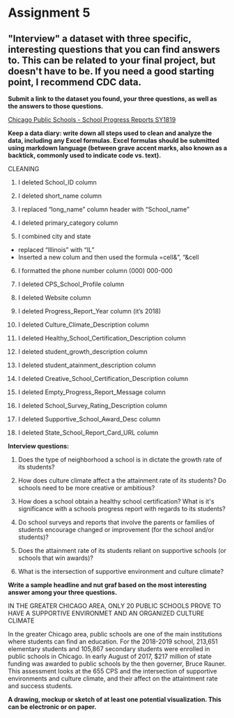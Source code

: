 # Assignment 5 #

## "Interview" a dataset with three specific, interesting questions that you can find answers to. This can be related to your final project, but doesn't have to be. If you need a good starting point, I recommend CDC data. ##

**Submit a link to the dataset you found, your three questions, as well as the answers to those questions.**

[Chicago Public Schools - School Progress Reports SY1819](https://data.cityofchicago.org/Education/Chicago-Public-Schools-School-Progress-Reports-SY1/dw27-rash/data)

**Keep a data diary: write down all steps used to clean and analyze the data, including any Excel formulas. Excel formulas should be submitted using markdown language (between grave accent marks, also known as a backtick, commonly used to indicate code vs. text).**

CLEANING 

1. I deleted School_ID column

2. I deleted short_name column

3. I replaced “long_name” column header with “School_name”

4. I deleted primary_category column 

5. I combined city and state
-	 replaced “Illinois” with “IL”
-	Inserted a new colum and then used the formula =cell&”, “&cell

6. I formatted the phone number column (000) 000-000

7. I deleted CPS_School_Profile column

8. I deleted Website column

9. I deleted Progress_Report_Year column (it’s 2018)

10. I deleted Culture_Climate_Description column

11. I deleted Healthy_School_Certification_Description column

12. I deleted student_growth_description column 

13. I deleted student_atainment_description column

14. I deleted Creative_School_Certification_Description column 

15. I deleted Empty_Progress_Report_Message column

16. I deleted School_Survey_Rating_Description column

17. I deleted Supportive_School_Award_Desc column

18. I deleted State_School_Report_Card_URL column

**Interview questions:**

1. Does the type of neighborhood a school is in dictate the growth rate of its students?

3. How does culture climate affect a the attainment rate of its students? Do schools need to be more creative or ambitious?

4. How does a school obtain a healthy school certification? What is it's significance with a schools progress report with regards to its students?

5. Do school surveys and reports that involve the parents or families of students encourage changed or improvement (for the school and/or students)? 

6. Does the attainment rate of its students reliant on supportive schools (or schools that win awards)?

7. What is the intersection of supportive environment and culture climate?

**Write a sample headline and nut graf based on the most interesting answer among your three questions.**

IN THE GREATER CHICAGO AREA, ONLY 20 PUBLIC SCHOOLS PROVE TO HAVE A SUPPORTIVE ENVIRONMET AND AN ORGANIZED CULTURE CLIMATE

In the greater Chicago area, public schools are one of the main institutions where students can find an education. For the 2018-2019 school, 213,651 elementary students and 105,867 secondary students were enrolled in public schools in Chicago. In early August of 2017, $217 million of state funding was awarded to public schools by the then governer, Bruce Rauner. This assessment looks at the 655 CPS and the intersection of supportive environments and culture climate, and their affect on the attaintment rate and success students. 
 
**A drawing, mockup or sketch of at least one potential visualization. This can be electronic or on paper.**


